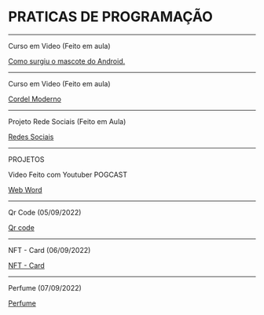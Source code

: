 # PRATICAS DE PROGRAMAÇÃO
 
------------------------------------------------------

Curso em Video (Feito em aula) 

<a href= "https://igoorgoncalvees.github.io/html-css/desafios/desaf010/atividade%20b/android" target="_blank"> Como surgiu o mascote do Android. </a>

-----------------------------------------------------

Curso em Video (Feito em aula)

<a href= "https://igoorgoncalvees.github.io/cordelmoderno/cordelmoderno" target="_blank" >Cordel Moderno </a>

-----------------------------------------------------
Projeto Rede Sociais (Feito em Aula)

<a href= "https://igoorgoncalvees.github.io/projeto-social/" target="_blank" >Redes Sociais</a>

-------------------------------------------------------

PROJETOS 


Video Feito com Youtuber POGCAST

<a href= "https://igoorgoncalvees.github.io/projeto-pogcast/" target="_blank" > Web Word </a>

--------------------------------------------------------

Qr Code (05/09/2022)

<a href= "https://igoorgoncalvees.github.io/qr-code/" target="_blank" > Qr code </a>

--------------------------------------------------------

NFT - Card (06/09/2022)

<a href= "https://igoorgoncalvees.github.io/nft-card/" target="_blank" > NFT - Card </a>

--------------------------------------------------------

Perfume (07/09/2022)

<a href= "https://igoorgoncalvees.github.io/comercial-perfume/" target="_blank" > Perfume </a>